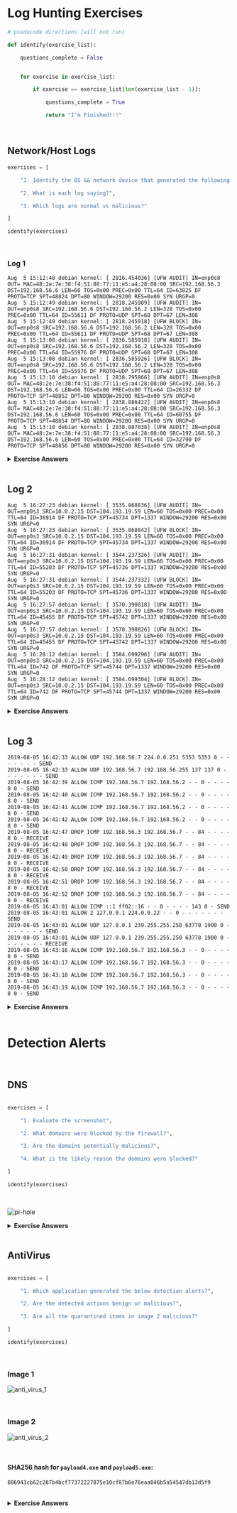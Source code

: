 # Log Hunting Exercises
```python
# psedocode directions (will not run)

def identify(exercise_list):

    questions_complete = False


    for exercise in exercise_list:

        if exercise == exercise_list[len(exercise_list - 1)]:

            questions_complete = True

            return "I'm Finished!!!"

```

<br>

## Network/Host Logs

```python        
exercises = [

    "1. Identify the OS && network device that generated the following logs",

    "2. What is each log saying?",

    "3. Which logs are normal vs malicious?"

]

identify(exercises)   
```

<br>

### Log 1
```
Aug  5 15:12:48 debian kernel: [ 2816.454036] [UFW AUDIT] IN=enp0s8 OUT= MAC=48:2e:7e:38:f4:51:88:77:11:e5:a4:28:08:00 SRC=192.168.56.3 DST=192.168.56.6 LEN=60 TOS=0x00 PREC=0x00 TTL=64 ID=63825 DF PROTO=TCP SPT=48824 DPT=80 WINDOW=29200 RES=0x00 SYN URGP=0
Aug  5 15:12:49 debian kernel: [ 2818.245909] [UFW AUDIT] IN= OUT=enp0s8 SRC=192.168.56.6 DST=192.168.56.2 LEN=328 TOS=0x00 PREC=0x00 TTL=64 ID=55611 DF PROTO=UDP SPT=68 DPT=67 LEN=308
Aug  5 15:12:49 debian kernel: [ 2818.245918] [UFW BLOCK] IN= OUT=enp0s8 SRC=192.168.56.6 DST=192.168.56.2 LEN=328 TOS=0x00 PREC=0x00 TTL=64 ID=55611 DF PROTO=UDP SPT=68 DPT=67 LEN=308
Aug  5 15:13:08 debian kernel: [ 2836.585918] [UFW AUDIT] IN= OUT=enp0s8 SRC=192.168.56.6 DST=192.168.56.2 LEN=328 TOS=0x00 PREC=0x00 TTL=64 ID=55976 DF PROTO=UDP SPT=68 DPT=67 LEN=308
Aug  5 15:13:08 debian kernel: [ 2836.585926] [UFW BLOCK] IN= OUT=enp0s8 SRC=192.168.56.6 DST=192.168.56.2 LEN=328 TOS=0x00 PREC=0x00 TTL=64 ID=55976 DF PROTO=UDP SPT=68 DPT=67 LEN=308
Aug  5 15:13:10 debian kernel: [ 2838.795866] [UFW AUDIT] IN=enp0s8 OUT= MAC=48:2e:7e:38:f4:51:88:77:11:e5:a4:28:08:00 SRC=192.168.56.3 DST=192.168.56.6 LEN=60 TOS=0x00 PREC=0x00 TTL=64 ID=26332 DF PROTO=TCP SPT=48852 DPT=80 WINDOW=29200 RES=0x00 SYN URGP=0
Aug  5 15:13:10 debian kernel: [ 2838.886422] [UFW AUDIT] IN=enp0s8 OUT= MAC=48:2e:7e:38:f4:51:88:77:11:e5:a4:28:08:00 SRC=192.168.56.3 DST=192.168.56.6 LEN=60 TOS=0x00 PREC=0x00 TTL=64 ID=60755 DF PROTO=TCP SPT=48854 DPT=80 WINDOW=29200 RES=0x00 SYN URGP=0 
Aug  5 15:13:10 debian kernel: [ 2838.887038] [UFW AUDIT] IN=enp0s8 OUT= MAC=48:2e:7e:38:f4:51:88:77:11:e5:a4:28:08:00 SRC=192.168.56.3 DST=192.168.56.6 LEN=60 TOS=0x00 PREC=0x00 TTL=64 ID=32790 DF PROTO=TCP SPT=48856 DPT=80 WINDOW=29200 RES=0x00 SYN URGP=0 
```
<details><summary><b>Exercise Answers</b></summary>
<br>
<p>
1. The OS of this log is Linux (debial kernal).  UFW firewall generated this report.
</p>
<p>
2. The log is says that 2 outbound DHCP attempts occuring on ports 68/68 were blocked.
</p>
<p>
3. This log is not indicative of anything malicious.
</p>
</details>
<br>

## Log 2

```
Aug  5 16:27:23 debian kernel: [ 3535.868836] [UFW AUDIT] IN= OUT=enp0s3 SRC=10.0.2.15 DST=104.193.19.59 LEN=60 TOS=0x00 PREC=0x00 TTL=64 ID=36914 DF PROTO=TCP SPT=45734 DPT=1337 WINDOW=29200 RES=0x00 SYN URGP=0 
Aug  5 16:27:23 debian kernel: [ 3535.868842] [UFW BLOCK] IN= OUT=enp0s3 SRC=10.0.2.15 DST=104.193.19.59 LEN=60 TOS=0x00 PREC=0x00 TTL=64 ID=36914 DF PROTO=TCP SPT=45734 DPT=1337 WINDOW=29200 RES=0x00 SYN URGP=0 
Aug  5 16:27:31 debian kernel: [ 3544.237326] [UFW AUDIT] IN= OUT=enp0s3 SRC=10.0.2.15 DST=104.193.19.59 LEN=60 TOS=0x00 PREC=0x00 TTL=64 ID=55203 DF PROTO=TCP SPT=45736 DPT=1337 WINDOW=29200 RES=0x00 SYN URGP=0 
Aug  5 16:27:31 debian kernel: [ 3544.237332] [UFW BLOCK] IN= OUT=enp0s3 SRC=10.0.2.15 DST=104.193.19.59 LEN=60 TOS=0x00 PREC=0x00 TTL=64 ID=55203 DF PROTO=TCP SPT=45736 DPT=1337 WINDOW=29200 RES=0x00 SYN URGP=0 
Aug  5 16:27:57 debian kernel: [ 3570.390818] [UFW AUDIT] IN= OUT=enp0s3 SRC=10.0.2.15 DST=104.193.19.59 LEN=60 TOS=0x00 PREC=0x00 TTL=64 ID=45455 DF PROTO=TCP SPT=45742 DPT=1337 WINDOW=29200 RES=0x00 SYN URGP=0 
Aug  5 16:27:57 debian kernel: [ 3570.390826] [UFW BLOCK] IN= OUT=enp0s3 SRC=10.0.2.15 DST=104.193.19.59 LEN=60 TOS=0x00 PREC=0x00 TTL=64 ID=45455 DF PROTO=TCP SPT=45742 DPT=1337 WINDOW=29200 RES=0x00 SYN URGP=0 
Aug  5 16:28:12 debian kernel: [ 3584.699296] [UFW AUDIT] IN= OUT=enp0s3 SRC=10.0.2.15 DST=104.193.19.59 LEN=60 TOS=0x00 PREC=0x00 TTL=64 ID=742 DF PROTO=TCP SPT=45744 DPT=1337 WINDOW=29200 RES=0x00 SYN URGP=0 
Aug  5 16:28:12 debian kernel: [ 3584.699304] [UFW BLOCK] IN= OUT=enp0s3 SRC=10.0.2.15 DST=104.193.19.59 LEN=60 TOS=0x00 PREC=0x00 TTL=64 ID=742 DF PROTO=TCP SPT=45744 DPT=1337 WINDOW=29200 RES=0x00 SYN URGP=0 
```

<details><summary><b>Exercise Answers</b></summary>
<br>
<p>
1. The OS of this log is Linux (debial kernal).  UFW firewall generated this report.
</p>
<p>
2. The log is says that outbound TCP traffic on port 1337 was blocked 4 times.
</p>
<p>
3. This log is slightly indicative of malicious behavior, as the port 1337 is being used.
</p>
</details>
<br>

## Log 3

```
2019-08-05 16:42:33 ALLOW UDP 192.168.56.7 224.0.0.251 5353 5353 0 - - - - - - - SEND
2019-08-05 16:42:33 ALLOW UDP 192.168.56.7 192.168.56.255 137 137 0 - - - - - - - SEND
2019-08-05 16:42:39 ALLOW ICMP 192.168.56.7 192.168.56.2 - - 0 - - - - 8 0 - SEND
2019-08-05 16:42:40 ALLOW ICMP 192.168.56.7 192.168.56.2 - - 0 - - - - 8 0 - SEND
2019-08-05 16:42:41 ALLOW ICMP 192.168.56.7 192.168.56.2 - - 0 - - - - 8 0 - SEND
2019-08-05 16:42:42 ALLOW ICMP 192.168.56.7 192.168.56.2 - - 0 - - - - 8 0 - SEND
2019-08-05 16:42:47 DROP ICMP 192.168.56.3 192.168.56.7 - - 84 - - - - 8 0 - RECEIVE
2019-08-05 16:42:48 DROP ICMP 192.168.56.3 192.168.56.7 - - 84 - - - - 8 0 - RECEIVE
2019-08-05 16:42:49 DROP ICMP 192.168.56.3 192.168.56.7 - - 84 - - - - 8 0 - RECEIVE
2019-08-05 16:42:50 DROP ICMP 192.168.56.3 192.168.56.7 - - 84 - - - - 8 0 - RECEIVE
2019-08-05 16:42:51 DROP ICMP 192.168.56.3 192.168.56.7 - - 84 - - - - 8 0 - RECEIVE
2019-08-05 16:42:52 DROP ICMP 192.168.56.3 192.168.56.7 - - 84 - - - - 8 0 - RECEIVE
2019-08-05 16:43:01 ALLOW ICMP ::1 ff02::16 - - 0 - - - - 143 0 - SEND
2019-08-05 16:43:01 ALLOW 2 127.0.0.1 224.0.0.22 - - 0 - - - - - - - SEND
2019-08-05 16:43:01 ALLOW UDP 127.0.0.1 239.255.255.250 63778 1900 0 - - - - - - - SEND
2019-08-05 16:43:01 ALLOW UDP 127.0.0.1 239.255.255.250 63778 1900 0 - - - - - - - RECEIVE
2019-08-05 16:43:16 ALLOW ICMP 192.168.56.7 192.168.56.3 - - 0 - - - - 8 0 - SEND
2019-08-05 16:43:17 ALLOW ICMP 192.168.56.7 192.168.56.3 - - 0 - - - - 8 0 - SEND
2019-08-05 16:43:18 ALLOW ICMP 192.168.56.7 192.168.56.3 - - 0 - - - - 8 0 - SEND
2019-08-05 16:43:19 ALLOW ICMP 192.168.56.7 192.168.56.3 - - 0 - - - - 8 0 - SEND
```
<details><summary><b>Exercise Answers</b></summary>
<br>
<p>
1. The OS of this log is Windows.  The Windows Defender Firewall generated this report.
</p>
<p>
2. The log is says 4 outbound pings to destination ip 192.168.56.2 were allowed, 6 ping attempts from 192.168.56.3 to the local machine were blocked, and 4 pings to destination ip 192.168.56.103 were allowed. 
</p>
<p>
3. This log does not indicate any malicious behavior.
</p>
</details>

<br>

# Detection Alerts

<br>

## DNS

```python

exercises = [

    "1. Evaluate the screenshot",

    "2. What domains were blocked by the firewall?",

    "3. Are the domains potentially malicious?",

    "4. What is the likely reason the domains were blocked?"

]

identify(exercises)
```
<br>

![pi-hole](https://raw.githubusercontent.com/thaddeuspearson/Blue-Team/master/photos_and_screenshots/pi_hole.png)

<details><summary><b>Exercise Answers</b></summary>
<br>
<p>
1. This log file came from the application Pi-hole (https://pi-hole.net).  It is an ad-blocking DNS server typically run on a rasberry pi.
</p>
<p>
2. Pi-hole has been set to blacklist v10.events.data.microsoft.com and settings-win.data.microsoft.com. 
</p>
<p>
3. The domains that have been blacklisted are not inherently malicious. v10.events.data.microsoft.com is a windows 10 service associated with Diagnostic Data, and settings-win.data.microsoft.com is used for Windows apps to dynamically update their configuration.
</p>
<p>
4. The likely reason that these domains were blocked is that these services are on the gravity script in Pi-hole.  The gravity script retrives blocklists, and consolidates them into one unique list for the DNS to use.
</p>
</details>

<br>

## AntiVirus

```python

exercises = [

    "1. Which application generated the below detection alerts?",

    "2. Are the detected actions benign or malicious?",

    "3. Are all the quarantined items in image 2 malicious?"

]

identify(exercises)
```
<br>

### Image 1

![anti_virus_1](https://github.com/thaddeuspearson/Blue-Team/blob/master/photos_and_screenshots/antivirus_1.png?raw=true)

<br>

### Image 2

![anti_virus_2](https://github.com/thaddeuspearson/Blue-Team/blob/master/photos_and_screenshots/antivirus_2.png?raw=true)

<br>


#### SHA256 hash for `payload4.exe` and `payload5.exe`:
```
886943cb62c287b4bcf77372227875e10cf87b6e76eaa046b5a54547db13d5f9
```
<br>

<details><summary><b>Exercise Answers</b></summary>
<br>
<p>
1. This log file came from the application AVG (https://avg.com).  This is an anti-virus application.
</p>
<p>
2. The detected actions are malicious in nature.  The application notepad.exe has been quarantined because it was infected with malware.  The threat name of the malware is Win32:TrojanX-gen [Trj].  It is considered a low level threat.
</p>
<p>
3. It is highly likely that all of the quarentined items in image 2 are malicious.  Upon checking virus total, 21 engines have detected this files SHA256 hash to be associated with malware.

![virus_total](https://github.com/thaddeuspearson/Blue-Team/blob/master/photos_and_screenshots/virus_total_payload4.png?raw=true)

Furthermore, the file locations the other quarantined file was found at a suspicious location, `C:\Users\root\AppData\Local\Temp\p.ps1`.  It would be highly unusual for a power shell to be running from a temporary file location.
</p>
</details>